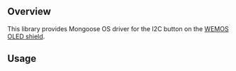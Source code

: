 ## Overview

This library provides Mongoose OS driver for the I2C button on the [WEMOS OLED shield](https://wiki.wemos.cc/products:d1_mini_shields:oled_shield).

## Usage


